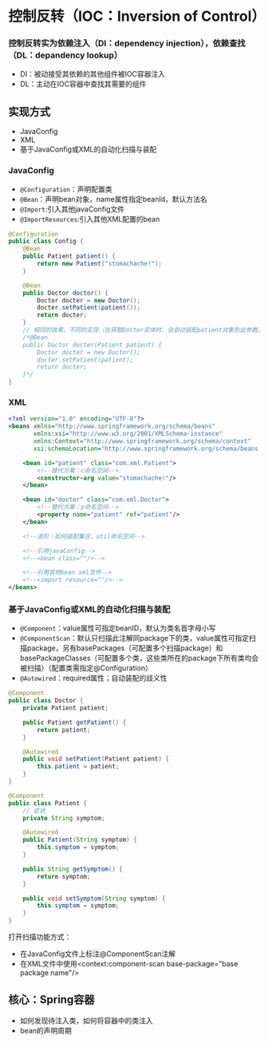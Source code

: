 # 控制反转（IOC：Inversion of Control） 

### 控制反转实为依赖注入（DI：dependency injection），依赖查找（DL：depandency lookup）
* DI：被动接受其依赖的其他组件被IOC容器注入
* DL：主动在IOC容器中查找其需要的组件

## 实现方式
* JavaConfig
* XML
* 基于JavaConfig或XML的自动化扫描与装配

### JavaConfig
* `@Configuration`：声明配置类
* `@Bean`：声明bean对象，name属性指定beanId，默认方法名
* `@Import`:引入其他javaConfig文件
* `@ImportResources`:引入其他XML配置的bean
```java
@Configuration
public class Config {
    @Bean
    public Patient patient() {
        return new Patient("stomachache!");
    }

    @Bean
    public Doctor doctor() {
        Doctor docter = new Doctor();
        docter.setPatient(patient());
        return docter;
    }
    // 相同的效果，不同的实现（在获取Docter实体时，会自动装配patient对象到此参数）
    /*@Bean
    public Doctor docter(Patient patient) {
        Doctor docter = new Doctor();
        docter.setPatient(patient);
        return docter;
    }*/
}
```

### XML
```xml
<?xml version="1.0" encoding="UTF-8"?>
<beans xmlns="http://www.springframework.org/schema/beans"
       xmlns:xsi="http://www.w3.org/2001/XMLSchema-instance"
       xmlns:Context="http://www.springframework.org/schema/context"
       xsi:schemaLocation="http://www.springframework.org/schema/beans http://www.springframework.org/schema/beans/spring-beans.xsd">

    <bean id="patient" class="com.xml.Patient">
        <!--替代方案：c命名空间-->
        <constructor-arg value="stomachache!"/>
    </bean>

    <bean id="doctor" class="com.xml.Doctor">
        <!--替代方案：p命名空间-->
        <property name="patient" ref="patient"/>
    </bean>

    <!--进阶：如何装配集合，util命名空间-->

    <!--引用javaConfig-->
    <!--<bean class=""/>-->

    <!--引用其他bean xml文件-->
    <!--<import resource=""/>-->
</beans>
```

### 基于JavaConfig或XML的自动化扫描与装配
* `@Component`：value属性可指定beanID，默认为类名首字母小写
* `@ComponentScan`：默认只扫描此注解同package下的类，value属性可指定扫描package，另有basePackages（可配置多个扫描package）和basePackageClasses（可配置多个类，这些类所在的package下所有类均会被扫描）（配置类需指定@Configuration）
* `@Autowired`：required属性；自动装配的歧义性
```java
@Component
public class Doctor {
    private Patient patient;

    public Patient getPatient() {
        return patient;
    }

    @Autowired
    public void setPatient(Patient patient) {
        this.patient = patient;
    }
}
```
```java
@Component
public class Patient {
    // 症状
    private String symptom;

    @Autowired
    public Patient(String symptom) {
        this.symptom = symptom;
    }

    public String getSymptom() {
        return symptom;
    }

    public void setSymptom(String symptom) {
        this.symptom = symptom;
    }
}
```
打开扫描功能方式：
* 在JavaConfig文件上标注@ComponentScan注解
* 在XML文件中使用<context:component-scan base-package="base package name"/>
    
## 核心：Spring容器
* 如何发现待注入类，如何将容器中的类注入
* bean的声明周期